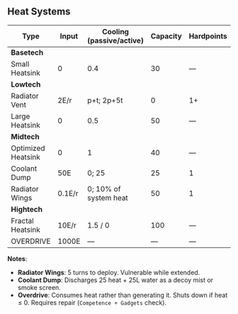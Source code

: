 
## Heat Systems

| Type               | Input  | Cooling (passive/active) | Capacity | Hardpoints |
| ------------------ | ------ | ------------------------ | -------- | ---------- |
| **Basetech**       |        |                          |          |            |
| Small Heatsink     | 0      | 0.4                      | 30       | —          |
| **Lowtech**        |        |                          |          |            |
| Radiator Vent      | 2E/r   | p+t; 2p+5t               | 0        | 1+         |
| Large Heatsink     | 0      | 0.5                      | 50       | —          |
| **Midtech**        |        |                          |          |            |
| Optimized Heatsink | 0      | 1                        | 40       | —          |
| Coolant Dump       | 50E    | 0; 25                    | 25       | 1          |
| Radiator Wings     | 0.1E/r | 0; 10% of system heat    | 50       | 1          |
| **Hightech**       |        |                          |          |            |
| Fractal Heatsink   | 10E/r  | 1.5 / 0                  | 100      | —          |
| OVERDRIVE          | 1000E  | —                        | —        | —          |

**Notes**:

* **Radiator Wings**: 5 turns to deploy. Vulnerable while extended.
* **Coolant Dump**: Discharges 25 heat + 25L water as a decoy mist or smoke screen.
* **Overdrive**: Consumes heat rather than generating it. Shuts down if heat ≤ 0. Requires repair (`Competence + Gadgets` check).